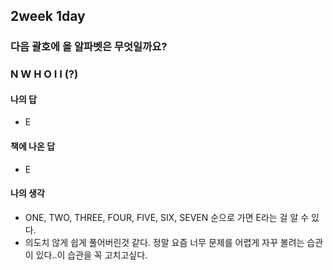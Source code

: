 ## 2week 1day

### 다음 괄호에 올 알파벳은 무엇일까요?

### N W H O I I (?)

#### 나의 답

- E

#### 책에 나온 답

- E

#### 나의 생각

- ONE, TWO, THREE, FOUR, FIVE, SIX, SEVEN 순으로 가면 E라는 걸 알 수 있다.
- 의도치 않게 쉽게 풀어버린것 같다. 정말 요즘 너무 문제를 어렵게 자꾸 볼려는 습관이 있다..이 습관을 꼭 고치고싶다.